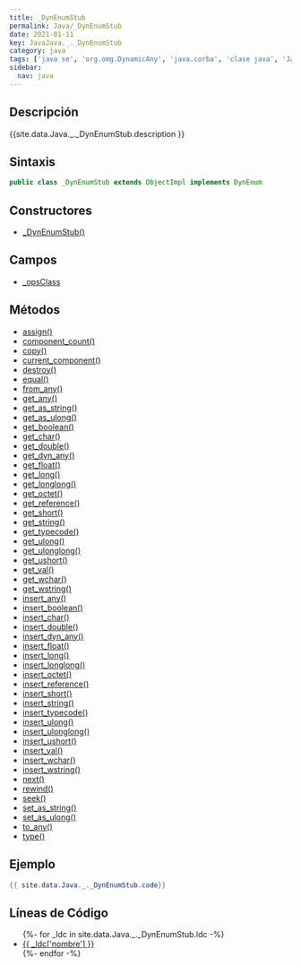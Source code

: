 ```yaml
---
title: _DynEnumStub
permalink: Java/_DynEnumStub
date: 2021-01-11
key: JavaJava._._DynEnumStub
category: java
tags: ['java se', 'org.omg.DynamicAny', 'java.corba', 'clase java', 'Java 1.0']
sidebar: 
  nav: java
---
```


## Descripción
{{site.data.Java._._DynEnumStub.description }}

## Sintaxis
~~~java
public class _DynEnumStub extends ObjectImpl implements DynEnum
~~~

## Constructores
* [_DynEnumStub()](/Java/_DynEnumStub/_DynEnumStub/)

## Campos
* [_opsClass](/Java/_DynEnumStub/_opsClass)

## Métodos
* [assign()](/Java/_DynEnumStub/assign)
* [component_count()](/Java/_DynEnumStub/component_count)
* [copy()](/Java/_DynEnumStub/copy)
* [current_component()](/Java/_DynEnumStub/current_component)
* [destroy()](/Java/_DynEnumStub/destroy)
* [equal()](/Java/_DynEnumStub/equal)
* [from_any()](/Java/_DynEnumStub/from_any)
* [get_any()](/Java/_DynEnumStub/get_any)
* [get_as_string()](/Java/_DynEnumStub/get_as_string)
* [get_as_ulong()](/Java/_DynEnumStub/get_as_ulong)
* [get_boolean()](/Java/_DynEnumStub/get_boolean)
* [get_char()](/Java/_DynEnumStub/get_char)
* [get_double()](/Java/_DynEnumStub/get_double)
* [get_dyn_any()](/Java/_DynEnumStub/get_dyn_any)
* [get_float()](/Java/_DynEnumStub/get_float)
* [get_long()](/Java/_DynEnumStub/get_long)
* [get_longlong()](/Java/_DynEnumStub/get_longlong)
* [get_octet()](/Java/_DynEnumStub/get_octet)
* [get_reference()](/Java/_DynEnumStub/get_reference)
* [get_short()](/Java/_DynEnumStub/get_short)
* [get_string()](/Java/_DynEnumStub/get_string)
* [get_typecode()](/Java/_DynEnumStub/get_typecode)
* [get_ulong()](/Java/_DynEnumStub/get_ulong)
* [get_ulonglong()](/Java/_DynEnumStub/get_ulonglong)
* [get_ushort()](/Java/_DynEnumStub/get_ushort)
* [get_val()](/Java/_DynEnumStub/get_val)
* [get_wchar()](/Java/_DynEnumStub/get_wchar)
* [get_wstring()](/Java/_DynEnumStub/get_wstring)
* [insert_any()](/Java/_DynEnumStub/insert_any)
* [insert_boolean()](/Java/_DynEnumStub/insert_boolean)
* [insert_char()](/Java/_DynEnumStub/insert_char)
* [insert_double()](/Java/_DynEnumStub/insert_double)
* [insert_dyn_any()](/Java/_DynEnumStub/insert_dyn_any)
* [insert_float()](/Java/_DynEnumStub/insert_float)
* [insert_long()](/Java/_DynEnumStub/insert_long)
* [insert_longlong()](/Java/_DynEnumStub/insert_longlong)
* [insert_octet()](/Java/_DynEnumStub/insert_octet)
* [insert_reference()](/Java/_DynEnumStub/insert_reference)
* [insert_short()](/Java/_DynEnumStub/insert_short)
* [insert_string()](/Java/_DynEnumStub/insert_string)
* [insert_typecode()](/Java/_DynEnumStub/insert_typecode)
* [insert_ulong()](/Java/_DynEnumStub/insert_ulong)
* [insert_ulonglong()](/Java/_DynEnumStub/insert_ulonglong)
* [insert_ushort()](/Java/_DynEnumStub/insert_ushort)
* [insert_val()](/Java/_DynEnumStub/insert_val)
* [insert_wchar()](/Java/_DynEnumStub/insert_wchar)
* [insert_wstring()](/Java/_DynEnumStub/insert_wstring)
* [next()](/Java/_DynEnumStub/next)
* [rewind()](/Java/_DynEnumStub/rewind)
* [seek()](/Java/_DynEnumStub/seek)
* [set_as_string()](/Java/_DynEnumStub/set_as_string)
* [set_as_ulong()](/Java/_DynEnumStub/set_as_ulong)
* [to_any()](/Java/_DynEnumStub/to_any)
* [type()](/Java/_DynEnumStub/type)

## Ejemplo
~~~java
{{ site.data.Java._._DynEnumStub.code}}
~~~

## Líneas de Código
<ul>
{%- for _ldc in site.data.Java._._DynEnumStub.ldc -%}
   <li>
       <a href="{{_ldc['url'] }}">{{ _ldc['nombre'] }}</a>
   </li>
{%- endfor -%}
</ul>
